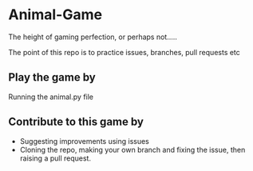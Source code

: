 # Animal-Game
The height of gaming perfection, or perhaps not.....

The point of this repo is to practice issues, branches, pull requests etc

## Play the game by
Running the animal.py file

## Contribute to this game by
* Suggesting improvements using issues
* Cloning the repo, making your own branch and fixing the issue, then raising a pull request.
